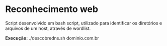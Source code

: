 # Reconhecimento web
Script desenvolvido em bash script, utilizado para identificar os diretórios e arquivos de um host, através de wordlist.

<b>Execução:</b>
./descobredns.sh dominio.com.br
